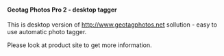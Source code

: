 #### Geotag Photos Pro 2 - desktop tagger

This is desktop version of http://www.geotagphotos.net sollution - easy to use automatic photo tagger.

Please look at product site to get more information.
